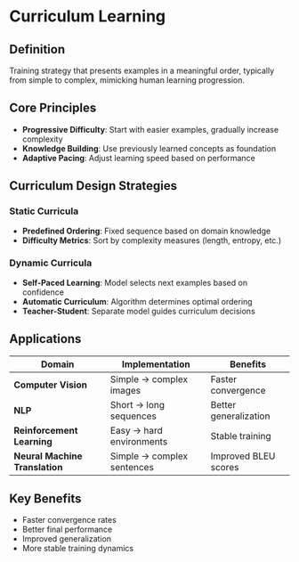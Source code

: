 # Curriculum Learning

## Definition

Training strategy that presents examples in a meaningful order, typically from simple to complex, mimicking human learning progression.

## Core Principles

- **Progressive Difficulty**: Start with easier examples, gradually increase complexity
- **Knowledge Building**: Use previously learned concepts as foundation
- **Adaptive Pacing**: Adjust learning speed based on performance

## Curriculum Design Strategies

### Static Curricula
- **Predefined Ordering**: Fixed sequence based on domain knowledge
- **Difficulty Metrics**: Sort by complexity measures (length, entropy, etc.)

### Dynamic Curricula  
- **Self-Paced Learning**: Model selects next examples based on confidence
- **Automatic Curriculum**: Algorithm determines optimal ordering
- **Teacher-Student**: Separate model guides curriculum decisions

## Applications

| Domain | Implementation | Benefits |
|--------|----------------|----------|
| **Computer Vision** | Simple → complex images | Faster convergence |
| **NLP** | Short → long sequences | Better generalization |
| **Reinforcement Learning** | Easy → hard environments | Stable training |
| **Neural Machine Translation** | Simple → complex sentences | Improved BLEU scores |

## Key Benefits

- Faster convergence rates
- Better final performance  
- Improved generalization
- More stable training dynamics
